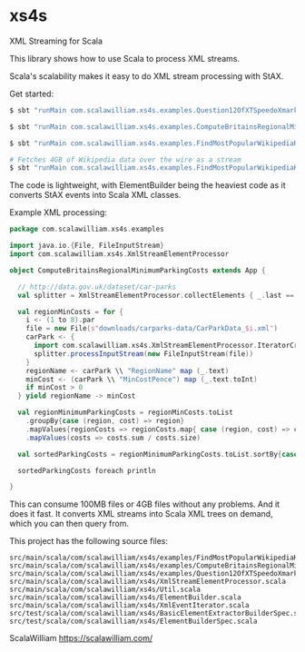 xs4s
====

XML Streaming for Scala

This library shows how to use Scala to process XML streams.

Scala's scalability makes it easy to do XML stream processing with StAX.


Get started:
```bash
$ sbt "runMain com.scalawilliam.xs4s.examples.Question12OfXTSpeedoXmarkTests"

$ sbt "runMain com.scalawilliam.xs4s.examples.ComputeBritainsRegionalMinimumParkingCosts"

$ sbt "runMain com.scalawilliam.xs4s.examples.FindMostPopularWikipediaKeywords"

# Fetches 4GB of Wikipedia data over the wire as a stream
$ sbt "runMain com.scalawilliam.xs4s.examples.FindMostPopularWikipediaKeywords full"
```

The code is lightweight, with ElementBuilder being the heaviest code as it converts
StAX events into Scala XML classes.

Example XML processing:

```scala
package com.scalawilliam.xs4s.examples

import java.io.{File, FileInputStream}
import com.scalawilliam.xs4s.XmlStreamElementProcessor

object ComputeBritainsRegionalMinimumParkingCosts extends App {

  // http://data.gov.uk/dataset/car-parks
  val splitter = XmlStreamElementProcessor.collectElements { _.last == "CarPark" }

  val regionMinCosts = for {
    i <- (1 to 8).par
    file = new File(s"downloads/carparks-data/CarParkData_$i.xml")
    carPark <- {
      import com.scalawilliam.xs4s.XmlStreamElementProcessor.IteratorCreator._
      splitter.processInputStream(new FileInputStream(file))
    }
    regionName <- carPark \\ "RegionName" map (_.text)
    minCost <- (carPark \\ "MinCostPence") map (_.text.toInt)
    if minCost > 0
  } yield regionName -> minCost

  val regionMinimumParkingCosts = regionMinCosts.toList
    .groupBy{case (region, cost) => region}
    .mapValues{regionCosts => regionCosts.map{ case (region, cost) => cost }}
    .mapValues(costs => costs.sum / costs.size)

  val sortedParkingCosts = regionMinimumParkingCosts.toList.sortBy{case (region, cost) => -cost}

  sortedParkingCosts foreach println

}
```

This can consume 100MB files or 4GB files without any problems. And it does it fast. It converts XML streams into Scala XML trees on demand, which you can then query from.

This project has the following source files:

```
src/main/scala/com/scalawilliam/xs4s/examples/FindMostPopularWikipediaKeywords.scala
src/main/scala/com/scalawilliam/xs4s/examples/ComputeBritainsRegionalMinimumParkingCosts.scala
src/main/scala/com/scalawilliam/xs4s/examples/Question12OfXTSpeedoXmarkTests.scala
src/main/scala/com/scalawilliam/xs4s/XmlStreamElementProcessor.scala
src/main/scala/com/scalawilliam/xs4s/Util.scala
src/main/scala/com/scalawilliam/xs4s/ElementBuilder.scala
src/main/scala/com/scalawilliam/xs4s/XmlEventIterator.scala
src/test/scala/com/scalawilliam/xs4s/BasicElementExtractorBuilderSpec.scala
src/test/scala/com/scalawilliam/xs4s/ElementBuilderSpec.scala
```


ScalaWilliam <https://scalawilliam.com/>